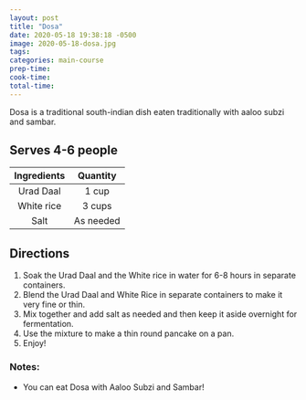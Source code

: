 ```yaml
---
layout: post
title: "Dosa"
date: 2020-05-18 19:38:18 -0500
image: 2020-05-18-dosa.jpg
tags:
categories: main-course
prep-time:
cook-time:
total-time:
---
```


Dosa is a traditional south-indian dish eaten traditionally with aaloo subzi and sambar.

## Serves 4-6 people

| Ingredients |  Quantity |
|:-----------:|:---------:|
|  Urad Daal  |   1 cup   |
|  White rice |   3 cups  |
|     Salt    | As needed |

## Directions

1.	Soak the Urad Daal and the White rice in water for 6-8 hours in separate containers.
2.	Blend the Urad Daal and White Rice in separate containers to make it very fine or thin.
3.	Mix together and add salt as needed and then keep it aside overnight for fermentation.
4.	Use the mixture to make a thin round pancake on a pan.
5.	Enjoy!

### Notes:

* You can eat Dosa with Aaloo Subzi and Sambar!
